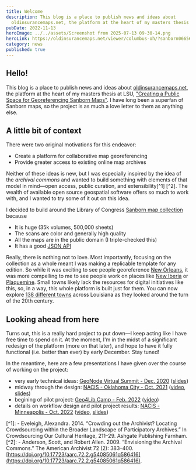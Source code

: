 ```yaml
---
title: Welcome
description: This blog is a place to publish news and ideas about
  oldinsurancemaps.net, the platform at the heart of my masters thesis at LSU...
pubDate: 2022-11-13
heroImage: ../../assets/Screenshot from 2025-07-13 09-30-14.png
heroLink: https://oldinsurancemaps.net/viewer/columbus-oh/?sanborn06656_006=100#/center/-82.99805,39.96138/zoom/19.1
category: news
published: true
---
```

## Hello!

This blog is a place to publish news and ideas about [oldinsurancemaps.net](https://oldinsurancemaps.net), the platform at the heart of my masters thesis at LSU, ["Creating a Public Space for Georeferencing Sanborn Maps"](https://digitalcommons.lsu.edu/gradschool_theses/5641). I have long been a superfan of Sanborn maps, so the project is as much a love letter to them as anything else.

## A little bit of context

There were two original motivations for this endeavor:

*   Create a platform for collaborative map georeferencing
*   Provide greater access to existing online map archives

Neither of these ideas is new, but I was especially inspired by the idea of the _archival commons_ and wanted to build something with elements of that model in mind—open access, public curation, and extensibility\[^1\] \[^2\]. The wealth of available open source geospatial software offers so much to work with, and I wanted to try some of it out on this idea.

I decided to build around the Library of Congress [Sanborn map collection](https://loc.gov/collections/sanborn-maps) because

*   It is huge (35k volumes, 500,000 sheets)
*   The scans are color and generally high quality
*   All the maps are in the public domain (I triple-checked this)
*   It has a good [JSON API](https://libraryofcongress.github.io/data-exploration/)

Really, there is nothing not to love. Most importantly, focusing on the collection as a whole meant I was making a replicable template for any edition. So while it was exciting to see people georeference [New Orleans](https://oldinsurancemaps.net/viewer/new-orleans-la), it was more compelling to me to see people work on places like [New Iberia](https://oldinsurancemaps.net/viewer/new-iberia-la) or [Plaquemine](https://oldinsurancemaps.net/viewer/plaquemine-la). Small towns likely lack the resources for digital initiatives like this, so, in a way, this whole platform is built just for them. You can now explore [138 different towns](https://oldinsurancemaps.net/browse) across Louisiana as they looked around the turn of the 20th century.

## Looking ahead from here

Turns out, this is a really hard project to put down—I keep acting like I have free time to spend on it. At the moment, I'm in the midst of a significant redesign of the platform (more on that later), and hope to have it fully functional (i.e. better than ever) by early December. Stay tuned!

In the meantime, here are a few presentations I have given over the course of working on the project:

*   very early technical ideas: [GeoNode Virtual Summit - Dec. 2020](https://summit.geonode.org/schedule/#session-110) ([slides](https://docs.google.com/presentation/d/e/2PACX-1vSwbTO3jKrwGFKwouZdPSWfQVB3sws8I7bdH_CiSoNTt3l3wefu3s50NAxXn4N7M9CkW09hf9xZh63j/pub?start=false&loop=false&delayms=3000))
*   midway through the design: [NACIS - Oklahoma City - Oct. 2021](https://nacis2021.sched.com/event/lXOu/cartographic-resources) ([video](https://www.youtube.com/watch?v=g7agzL4G5q8), [slides](https://docs.google.com/presentation/d/10khtmm8TOkZpsWNo-Yfvip4HqXHhwrPycIJYsBg1mA4/edit?usp=sharing))
*   begining of pilot project: [Geo4Lib Camp - Feb. 2022](https://geo4libcamp.github.io/) ([video](https://www.youtube.com/watch?v=FXnzZ8MkDXo&list=PL6aDid_9TtzUI7_bPoulDphsF4Bfp8AOj&index=6))
*   details on workflow design and pilot project results: [NACIS - Minneapolis - Oct. 2022](https://nacis2022.sched.com/event/pgR6/cartographic-research-i) ([video](https://www.youtube.com/watch?v=WmxzfZFfChg), [slides](https://tiny.cc/nacis2022-ac))

\[^1\]: - Eveleigh, Alexandra. 2014. “Crowding out the Archivist? Locating Crowdsourcing within the Broader Landscape of Participatory Archives.” In Crowdsourcing Our Cultural Heritage, 211–29. Ashgate Publishing Farnham. \[^2\]: - Anderson, Scott, and Robert Allen. 2009. “Envisioning the Archival Commons.” The American Archivist 72 (2): 383–400. [https://doi.org/10.17723/aarc.72.2.g54085061q586416](https://doi.org/10.17723/aarc.72.2.g54085061q586416).